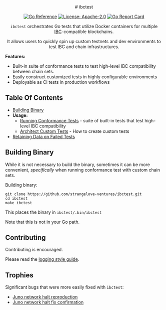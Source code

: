 <div align="center">
# ibctest

[![Go Reference](https://pkg.go.dev/badge/github.com/strangelove-ventures/ibctest@main.svg)](https://pkg.go.dev/github.com/strangelove-ventures/ibctest@main)
[![License: Apache-2.0](https://img.shields.io/github/license/strangelove-ventures/ibctest.svg?style=flat-square)](https://github.com/strangelove-ventures/ibctest/blob/main/create-test-readme/LICENSE)
[![Go Report Card](https://goreportcard.com/badge/github.com/strangelove-ventures/ibctest)](https://goreportcard.com/report/github.com/strangelove-ventures/ibctest)



`ibctest` orchestrates Go tests that utilize Docker containers for multiple
[IBC](https://docs.cosmos.network/master/ibc/overview.html)-compatible blockchains.

It allows users to quickly spin up custom testnets and dev environments to test IBC and chain infrastructures.
</div>

**Features:**
- Built-in suite of conformance tests to test high-level IBC compatibility between chain sets.
- Easily construct customized tests in highly configurable environments
- Deployable as CI tests in production workflows


## Table Of Contents
- [Building Binary](#building-binary)
- **Usage:**
    - [Running Conformance Tests](./docs/conformanceTests.md) - suite of built-in tests that test high-level IBC compatibility
    - [Architect Custom Tests](./docs/architectCustomTests.md) - How to create custom tests
- [Retaining Data on Failed Tests](./docs/retainingDataOnFailedTests.md)


## Building Binary

While it is not necessary to build the binary, sometimes it can be more convenient, *specifically* when running conformance test with custom chain sets. 

Building binary:
```shell
git clone https://github.com/strangelove-ventures/ibctest.git
cd ibctest
make ibctest
```

This places the binary in `ibctest/.bin/ibctest`

Note that this is not in your Go path.


## Contributing

Contributing is encouraged.

Please read the [logging style guide](./docs/logging.md).

## Trophies

Significant bugs that were more easily fixed with `ibctest`:

- [Juno network halt reproduction](https://github.com/strangelove-ventures/ibctest/pull/7)
- [Juno network halt fix confirmation](https://github.com/strangelove-ventures/ibctest/pull/8)